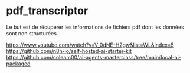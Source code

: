 # pdf_transcriptor
Le but est de récupérer les informations de fichiers pdf dont les données sont non structurées

https://www.youtube.com/watch?v=V_0dNE-H2gw&list=WL&index=5
https://github.com/n8n-io/self-hosted-ai-starter-kit
https://github.com/coleam00/ai-agents-masterclass/tree/main/local-ai-packaged